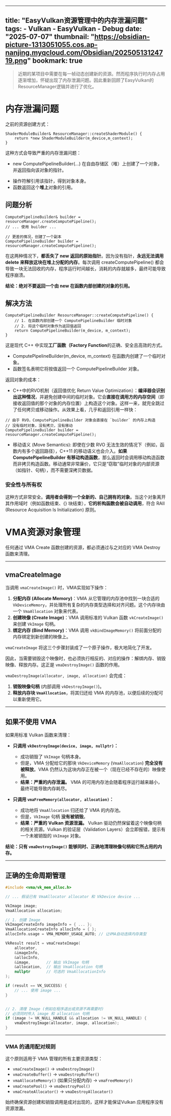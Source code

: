 
---
title: "EasyVulkan资源管理中的内存泄漏问题"
tags:
    - Vulkan
    - EasyVulkan
    - Debug
date: "2025-07-07"
thumbnail: "https://obsidian-picture-1313051055.cos.ap-nanjing.myqcloud.com/Obsidian/20250513124719.png"
bookmark: true
---
>近期的某项目中需要在每一帧动态创建新的资源。然而程序执行时内存占用逐渐增加，怀疑出现了内存泄漏问题。因此重新回顾了EasyVulkan的ResourceManager逻辑并进行了优化。

# 内存泄漏问题
之前的资源创建方式：
```
ShaderModuleBuilder& ResourceManager::createShaderModule() {
    return *new ShaderModuleBuilder(m_device,m_context);
}
```
这种方式会导致严重的内存泄漏问题：
- new ComputePipelineBuilder(...) 在自由存储区（堆）上创建了一个对象，并返回指向该对象的指针。
* 操作符解引用该指针，得到对象本身。
* 函数返回这个**堆上**对象的引用。

## 问题分析

```
ComputePipelineBuilder& builder = resourceManager.createComputePipeline();
// ... 使用 builder ...

// 更差的情况，创建了一个副本
ComputePipelineBuilder builder = resourceManager.createComputePipeline();
```
在这两种情况下，**都丢失了 new 返回的原始指针**。因为没有指针，**永远无法调用 delete 来释放这块在堆上分配的内存**。每次调用 createComputePipeline() 都会导致一块无法回收的内存，程序运行时间越长，消耗的内存就越多，最终可能导致程序崩溃。

**结论：绝对不要返回一个由 new 在函数内部创建的对象的引用。**

## 解决方法
```
ComputePipelineBuilder ResourceManager::createComputePipeline() {
    // 1. 在函数内部创建一个 ComputePipelineBuilder 临时对象
    // 2. 将这个临时对象作为返回值返回
    return ComputePipelineBuilder(m_device, m_context);
}
```
这是现代 C++ 中实现**工厂函数（Factory Function**的正确、安全且高效的方式。
- ComputePipelineBuilder(m_device, m_context) 在函数内创建了一个临时对象。
- 函数签名表明它将按值返回一个 ComputePipelineBuilder 对象。

返回对象的成本：
- C++中的RVO机制（返回值优化 Return Value Optimization）：**编译器会识别出这种情况**，并避免创建中间的临时对象。它会**直接在调用方的内存空间**（即接收返回值的那个对象的内存位置）上构造这个对象。这样一来，就完全跳过了任何拷贝或移动操作。从效果上看，几乎和返回引用一样快：
```
// 由于 RVO，ComputePipelineBuilder 对象会直接在 `builder` 的内存上构造
// 没有临时对象，没有拷贝，没有移动
ComputePipelineBuilder builder = resourceManager.createComputePipeline();
```

-  移动语义 (Move Semantics): 即使在少数 RVO 无法生效的情况下（例如，函数内有多个返回路径），C++11 的移动语义也会介入。**如果 ComputePipelineBuilder 有移动构造函数**，那么返回时会调用移动构造函数而非拷贝构造函数。移动通常非常廉价，它只是“窃取”临时对象的内部资源（如指针、句柄），而不需要深拷贝数据。

### 安全性与所有权
这种方式非常安全。**调用者会得到一个全新的、自己拥有的对象**。当这个对象离开其作用域时（例如函数结束、{} 块结束），**它的析构函数会被自动调用**，符合 RAII (Resource Acquisition Is Initialization) 原则。


# VMA资源对象管理
任何通过 VMA Create 函数创建的资源，都必须通过与之对应的 VMA Destroy 函数来清理。

-----

## vmaCreateImage

当调用 `vmaCreateImage()` 时，VMA实现如下操作：
1.  **分配内存 (Allocate Memory)**：VMA 从它管理的内存池中找到一块合适的 `VkDeviceMemory`，并处理所有复杂的内存类型选择和对齐问题。这个内存块由一个 `VmaAllocation` 对象来代表。
2.  **创建映像 (Create Image)**：VMA 调用标准的 Vulkan 函数 `vkCreateImage()` 来创建 `VkImage` 句柄。
3.  **绑定内存 (Bind Memory)**：VMA 调用 `vkBindImageMemory()` 将前面分配的内存绑定到新创建的映像上。

`vmaCreateImage` 将这三个步骤封装成了一个原子操作，极大地简化了开发。

因此，当需要销毁这个映像时，也必须执行相反的、对应的操作：解绑内存、销毁映像、释放内存。这正是 `vmaDestroyImage()` 函数的作用。

`vmaDestroyImage(allocator, image, allocation)` 会完成：
1.  **销毁映像句柄** (内部调用 `vkDestroyImage()`)。
2.  **释放内存块 `VmaAllocation`**，将其归还给 VMA 的内存池，以便后续的分配可以重新使用它。

-----

## 如果不使用 VMA 
如果用标准 Vulkan 函数来清理：
  * **只调用 `vkDestroyImage(device, image, nullptr)`：**

      * 成功销毁了 `VkImage` 句柄本身。
      * 但是，VMA 分配给它的那块 `VkDeviceMemory` (`VmaAllocation`) **完全没有被释放**。VMA 仍然认为这块内存正在被一个（现在已经不存在的）映像使用。
      * **结果：严重的内存泄漏。** VMA 的可用内存池会随着程序运行越来越小，最终可能导致内存耗尽。

  * **只调用 `vmaFreeMemory(allocator, allocation)`：**

      * 成功地将 `VmaAllocation` 归还给了 VMA 的内存池。
      * 但是，`VkImage` 句柄 **没有被销毁**。
      * **结果：严重的 Vulkan 资源泄漏。** Vulkan 驱动仍然保留着这个映像句柄的相关资源。Vulkan 的验证层（Validation Layers）会立即报错，提示有一个未被销毁的 `VkImage` 对象。

**结论：只有 `vmaDestroyImage()` 能够同时、正确地清理映像句柄和它所占用的内存。**

-----
## 正确的生命周期管理
```cpp
#include <vma/vk_mem_alloc.h>

// ... 假设已有 VmaAllocator allocator 和 VkDevice device ...

VkImage image;
VmaAllocation allocation;

// 1. 创建 Image
VkImageCreateInfo imageInfo = { ... };
VmaAllocationCreateInfo allocInfo = { };
allocInfo.usage = VMA_MEMORY_USAGE_AUTO; // 让VMA自动选择内存类型

VkResult result = vmaCreateImage(
    allocator,
    &imageInfo,
    &allocInfo,
    &image,       // 输出 VkImage 句柄
    &allocation,  // 输出 VmaAllocation 句柄
    nullptr       // 可选的 VmaAllocationInfo
);

if (result == VK_SUCCESS) {
    // ... 使用 image ...
}


// 2. 清理 Image (例如在程序退出或资源不再需要时)
// 必须同时传入 image 和 allocation 句柄
if (image != VK_NULL_HANDLE && allocation != VK_NULL_HANDLE) {
    vmaDestroyImage(allocator, image, allocation);
}
```

-----

### VMA 的通用配对规则

这个原则适用于 VMA 管理的所有主要资源类型：

  * `vmaCreateImage()`  -\> `vmaDestroyImage()`
  * `vmaCreateBuffer()`  -\> `vmaDestroyBuffer()`
  * `vmaAllocateMemory()` (如果只分配内存) -\> `vmaFreeMemory()`
  * `vmaCreatePool()` -\> `vmaDestroyPool()`
  * `vmaCreateAllocator()` -\> `vmaDestroyAllocator()`

始终确保资源创建和销毁调用是成对出现的，这样才能保证Vulkan 应用程序没有资源泄漏。